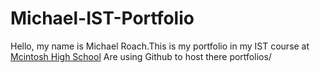 # Michael-IST-Portfolio
Hello, my name is Michael Roach.This is my portfolio in my IST course at [Mcintosh High School](fcboe.org/mhs) Are using Github to host there portfolios/
